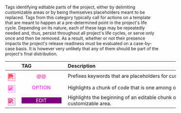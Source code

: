<!-- markdownlint-disable MD041-->
Tags identifying editable parts of the project, either by delimiting customizable areas or by being
themselves placeholders meant to be replaced. Tags from this category typically call for actions on a
template that are meant to happen at a pre-determined point in the project's life cycle. Depending on
its nature, each of these tags may be repeatedly needed and, thus, persist throughout all project's
life cycles, or serve only once and then be removed. As a result, whether or not their presence
impacts the project's release readiness must be evaluated on a case-by-case basis. It is however
very unlikely that any of them should be part of the project's final distribution.

<div class="tag-table markers">

&nbsp;&nbsp;&nbsp;&nbsp;&nbsp;&nbsp;|&nbsp;TAG&nbsp;&nbsp;&nbsp;&nbsp;&nbsp;&nbsp;&nbsp;&nbsp;&nbsp;&nbsp;&nbsp;&nbsp;&nbsp;&nbsp;&nbsp;&nbsp;&nbsp;&nbsp;&nbsp;&nbsp;&nbsp;&nbsp;&nbsp;&nbsp; | Description&nbsp;&nbsp;&nbsp;&nbsp;&nbsp;&nbsp;&nbsp;&nbsp;&nbsp;&nbsp;&nbsp;&nbsp;&nbsp;&nbsp;&nbsp;&nbsp;&nbsp;&nbsp;&nbsp;&nbsp;&nbsp;&nbsp;&nbsp;&nbsp;&nbsp;&nbsp;&nbsp;&nbsp;&nbsp;&nbsp;&nbsp;&nbsp;&nbsp;&nbsp;&nbsp;&nbsp;&nbsp;&nbsp;&nbsp;&nbsp;&nbsp;&nbsp;&nbsp;&nbsp;&nbsp;&nbsp;&nbsp;&nbsp;&nbsp;&nbsp;&nbsp;&nbsp;&nbsp;&nbsp;&nbsp;&nbsp;&nbsp;&nbsp;&nbsp;&nbsp;&nbsp;&nbsp;&nbsp;&nbsp;&nbsp;&nbsp;&nbsp;&nbsp;&nbsp;&nbsp;&nbsp;&nbsp;&nbsp;&nbsp;&nbsp;&nbsp;&nbsp;&nbsp;&nbsp;&nbsp;&nbsp;&nbsp;&nbsp;&nbsp;&nbsp;&nbsp;&nbsp;&nbsp;&nbsp;&nbsp;&nbsp;&nbsp;&nbsp;&nbsp;&nbsp;&nbsp;&nbsp;&nbsp;&nbsp;&nbsp;&nbsp;&nbsp;&nbsp;&nbsp;&nbsp;&nbsp;&nbsp;&nbsp;&nbsp;&nbsp; |
:-----:|:----|:----|
<a href="https://primer.style/design/foundations/icons/typography-16"  target="_blank"><img class="atat-icon" src="./vsc03-todo-tree/assets/images/typography.svg" alt="typography.svg" title="atat-icon: typography.svg"/></a>| &nbsp;<a href="https://www.w3schools.com/colors/color_tryit.asp?color=DeepPink" title="DeepPink"><tag class="atat-tag">@@</tag></a> | Prefixes keywords that are placeholders for customizable values  |
<a href="https://primer.style/design/foundations/icons/share-android-16"  target="_blank"><img class="option-icon" src="./vsc03-todo-tree/assets/images/share-android.svg" alt="share-android.svg" title="option-icon: share-android.svg"/></a>| &nbsp;<a href="https://www.w3schools.com/colors/color_tryit.asp?color=Fuchsia" title="Fuchsia"><tag class="option-tag">OPTION</tag></a> | Highlights a chunk of code that is one among other alternatives |
<a href="https://primer.style/design/foundations/icons/pencil-16"  target="_blank"><img class="edit-icon" src="./vsc03-todo-tree/assets/images/pencil.svg" alt="pencil.svg" title="edit-icon: pencil.svg"/></a>| &nbsp;<a href="https://www.w3schools.com/colors/color_tryit.asp?color=Purple" title="Purple"><tag class="edit-tag">EDIT</tag></a>  | Highlights the beginning of an editable chunk of code like a template's customizable area.  |

</div>

<style>
div.tag-table  {
  font-size: normal;
  min-width: 40em;
}
div.tag-table tag {
  width: 85%;
  padding: 0 .75ex 0 .6ex;
  display: inline-block;
  text-align: center;
}
div.tag-table img {
  height: 24px;
  margin-top: 8px;
}
.atat-tag {
 color: rgb(255, 20, 147);
 background-color: none;
}
.atat-icon {
  filter: invert(27%) sepia(72%) saturate(6772%) hue-rotate(316deg) brightness(102%) contrast(101%);
}
.edit-tag {
 color: rgb(255, 255, 255);
 background-color: rgb(128,0,128);
}
.edit-icon {
  filter: invert(10%) sepia(93%) saturate(4953%) hue-rotate(294deg) brightness(86%) contrast(109%);
}
.option-tag {
 color: rgb(255, 0, 255);
 background-color: none;
}
.option-icon {
  filter: invert(17%) sepia(99%) saturate(3837%) hue-rotate(300deg) brightness(125%) contrast(125%);
}

</style>
<!-- markdownlint-enable MD041-->
